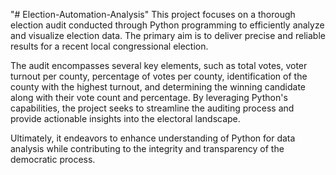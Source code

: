 "# Election-Automation-Analysis" 
 This project focuses on a thorough election audit conducted through Python programming to efficiently analyze and visualize election data. The primary aim is to deliver precise and reliable results for a recent local congressional election. 
 
 The audit encompasses several key elements, such as total votes, voter turnout per county, percentage of votes per county, identification of the county with the highest turnout, and determining the winning candidate along with their vote count and percentage. By leveraging Python's capabilities, the project seeks to streamline the auditing process and provide actionable insights into the electoral landscape. 
 
 Ultimately, it endeavors to enhance understanding of Python for data analysis while contributing to the integrity and transparency of the democratic process.
